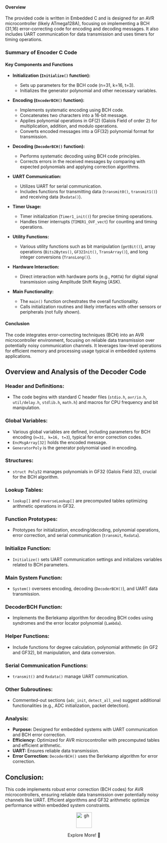 

#### Overview
The provided code is written in Embedded C and is designed for an AVR microcontroller (likely ATmega128A), focusing on implementing a BCH (31,16) error-correcting code for encoding and decoding messages. It also includes UART communication for data transmission and uses timers for timing operations.
### Summary of Encoder C Code
#### Key Components and Functions

- **Initialization (`Initialize()` function):**
  - Sets up parameters for the BCH code (n=31, k=16, t=3).
  - Initializes the generator polynomial and other necessary variables.

- **Encoding (`EncoderBCH()` function):**
  - Implements systematic encoding using BCH code.
  - Concatenates two characters into a 16-bit message.
  - Applies polynomial operations in GF(2) (Galois Field of order 2) for multiplication, addition, and modulo operations.
  - Converts encoded messages into a GF(32) polynomial format for transmission.

- **Decoding (`DecoderBCH()` function):**
  - Performs systematic decoding using BCH code principles.
  - Corrects errors in the received messages by comparing with expected polynomials and applying correction algorithms.

- **UART Communication:**
  - Utilizes UART for serial communication.
  - Includes functions for transmitting data (`transmit0()`, `transmit1()`) and receiving data (`Rxdata()`).

- **Timer Usage:**
  - Timer initialization (`Timer1_init()`) for precise timing operations.
  - Handles timer interrupts (`TIMER1_OVF_vect`) for counting and timing operations.

- **Utility Functions:**
  - Various utility functions such as bit manipulation (`getBit()`), array operations (`Bits2Bytes()`, `GF32Init()`, `TransArray()`), and long integer conversions (`TransLong()`).

- **Hardware Interaction:**
  - Direct interaction with hardware ports (e.g., `PORTA`) for digital signal transmission using Amplitude Shift Keying (ASK).

- **Main Functionality:**
  - The `main()` function orchestrates the overall functionality.
  - Calls initialization routines and likely interfaces with other sensors or peripherals (not fully shown).

#### Conclusion

The code integrates error-correcting techniques (BCH) into an AVR microcontroller environment, focusing on reliable data transmission over potentially noisy communication channels. It leverages low-level operations for efficient memory and processing usage typical in embedded systems applications.

## Overview and Analysis of the Decoder Code

### Header and Definitions:
- The code begins with standard C header files (`stdio.h`, `avr/io.h`, `util/delay.h`, `stdlib.h`, `math.h`) and macros for CPU frequency and bit manipulation.

### Global Variables:
- Various global variables are defined, including parameters for BCH encoding (`n=31, k=16, t=3`), typical for error correction codes.
- `EncMsgArray[32]` holds the encoded message.
- `GeneratorPoly` is the generator polynomial used in encoding.

### Structures:
- `struct Poly32` manages polynomials in GF32 (Galois Field 32), crucial for the BCH algorithm.

### Lookup Tables:
- `lookup[]` and `reverseLookup[]` are precomputed tables optimizing arithmetic operations in GF32.

### Function Prototypes:
- Prototypes for initialization, encoding/decoding, polynomial operations, error correction, and serial communication (`transmit`, `Rxdata`).

### Initialize Function:
- `Initialize()` sets UART communication settings and initializes variables related to BCH parameters.

### Main System Function:
- `System()` oversees encoding, decoding (`DecoderBCH()`), and UART data transmission.

### DecoderBCH Function:
- Implements the Berlekamp algorithm for decoding BCH codes using syndromes and the error locator polynomial (`Lambda`).

### Helper Functions:
- Include functions for degree calculation, polynomial arithmetic (in GF2 and GF32), bit manipulation, and data conversion.

### Serial Communication Functions:
- `transmit()` and `Rxdata()` manage UART communication.

### Other Subroutines:
- Commented-out sections (`adc_init`, `detect_all_one`) suggest additional functionalities (e.g., ADC initialization, packet detection).

### Analysis:
- **Purpose:** Designed for embedded systems with UART communication and BCH error correction.
- **Efficiency:** Optimized for AVR microcontroller with precomputed tables and efficient arithmetic.
- **UART:** Ensures reliable data transmission.
- **Error Correction:** `DecoderBCH()` uses the Berlekamp algorithm for error correction.

## Conclusion:
This code implements robust error correction (BCH codes) for AVR microcontrollers, ensuring reliable data transmission over potentially noisy channels like UART. Efficient algorithms and GF32 arithmetic optimize performance within embedded system constraints.

<div align="center">
  <a href="https://maazsalman.org/">
    <img width="50" src="https://cdn.jsdelivr.net/gh/devicons/devicon@latest/icons/github/github-original.svg" alt="gh" />
  </a>
  <p> Explore More! 🚀</p>
</div>
